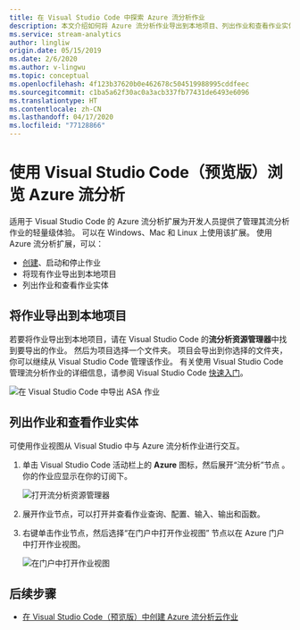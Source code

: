 ```yaml
---
title: 在 Visual Studio Code 中探索 Azure 流分析作业
description: 本文介绍如何将 Azure 流分析作业导出到本地项目、列出作业和查看作业实体。
ms.service: stream-analytics
author: lingliw
origin.date: 05/15/2019
ms.date: 2/6/2020
ms.author: v-lingwu
ms.topic: conceptual
ms.openlocfilehash: 4f123b37620b0e462678c504519988995cddfeec
ms.sourcegitcommit: c1ba5a62f30ac0a3acb337fb77431de6493e6096
ms.translationtype: HT
ms.contentlocale: zh-CN
ms.lasthandoff: 04/17/2020
ms.locfileid: "77128866"
---
```

# <a name="explore-azure-stream-analytics-with-visual-studio-code-preview"></a>使用 Visual Studio Code（预览版）浏览 Azure 流分析

适用于 Visual Studio Code 的 Azure 流分析扩展为开发人员提供了管理其流分析作业的轻量级体验。 可以在 Windows、Mac 和 Linux 上使用该扩展。 使用 Azure 流分析扩展，可以：

- [创建](quick-create-vs-code.md)、启动和停止作业
- 将现有作业导出到本地项目
- 列出作业和查看作业实体

## <a name="export-a-job-to-a-local-project"></a>将作业导出到本地项目

若要将作业导出到本地项目，请在 Visual Studio Code 的**流分析资源管理器**中找到要导出的作业。 然后为项目选择一个文件夹。 项目会导出到你选择的文件夹，你可以继续从 Visual Studio Code 管理该作业。 有关使用 Visual Studio Code 管理流分析作业的详细信息，请参阅 Visual Studio Code [快速入门](quick-create-vs-code.md)。

![在 Visual Studio Code 中导出 ASA 作业](./media/vscode-explore-jobs/export-job.png)

## <a name="list-job-and-view-job-entities"></a>列出作业和查看作业实体

可使用作业视图从 Visual Studio 中与 Azure 流分析作业进行交互。


1. 单击 Visual Studio Code 活动栏上的 **Azure** 图标，然后展开“流分析”节点  。 你的作业应显示在你的订阅下。

   ![打开流分析资源管理器](./media/vscode-explore-jobs/open-explorer.png)

2. 展开作业节点，可以打开并查看作业查询、配置、输入、输出和函数。 

3. 右键单击作业节点，然后选择“在门户中打开作业视图”  节点以在 Azure 门户中打开作业视图。

   ![在门户中打开作业视图](./media/vscode-explore-jobs/open-job-view.png)

## <a name="next-steps"></a>后续步骤

* [在 Visual Studio Code（预览版）中创建 Azure 流分析云作业](quick-create-vs-code.md)

